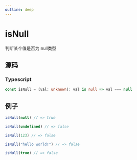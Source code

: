 ```yaml
---
outline: deep
---
```


# isNull

判断某个值是否为 null类型

## 源码

### Typescript

```typescript
const isNull = (val: unknown): val is null => val === null
```
## 例子

```javascript
isNull(null) // => true

isNull(undefined) // => false

isNull(123) // => false

isNull("hello world!") // => false

isNull(true) // => false
```
